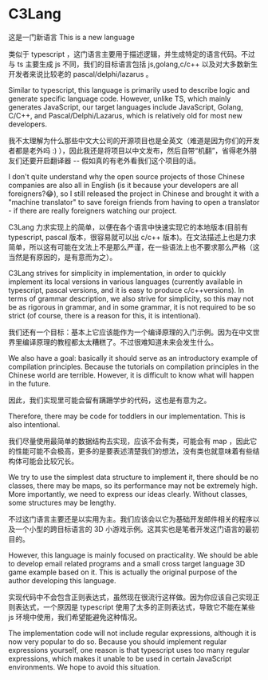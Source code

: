 # C3Lang
这是一门新语言 This is a new language

类似于 typescript ，这门语言主要用于描述逻辑，并生成特定的语言代码。不过与 ts 主要生成 js 不同，我们的目标语言包括 js,golang,c/c++ 以及对大多数新生开发者来说比较老的 pascal/delphi/lazarus 。

Similar to typescript, this language is primarily used to describe logic and generate specific language code. However, unlike TS, which mainly generates JavaScript, our target languages include JavaScript, Golang, C/C++, and Pascal/Delphi/Lazarus, which is relatively old for most new developers.

我不太理解为什么那些中文大公司的开源项目也是全英文（难道是因为你们的开发者都是老外吗 :) ），因此我还是将项目以中文发布，然后自带“机翻”，省得老外朋友们还要开启翻译器 -- 假如真的有老外看我们这个项目的话。

I don't quite understand why the open source projects of those Chinese companies are also all in English (is it because your developers are all foreigners?😂), so I still released the project in Chinese and brought it with a "machine translator" to save foreign friends from having to open a translator - if there are really foreigners watching our project.

C3Lang 力求实现上的简单，以便在各个语言中快速实现它的本地版本(目前有 typescript, pascal 版本，很容易就可以出 c/c++ 版本)。在文法描述上也是力求简单，所以这有可能在文法上不是那么严谨，在一些语法上也不要求那么严格（这当然是有原因的，是有意而为之）。

C3Lang strives for simplicity in implementation, in order to quickly implement its local versions in various languages (currently available in typescript, pascal versions, and it is easy to produce c/c++versions). In terms of grammar description, we also strive for simplicity, so this may not be as rigorous in grammar, and in some grammar, it is not required to be so strict (of course, there is a reason for this, it is intentional).

我们还有一个目标：基本上它应该能作为一个编译原理的入门示例。因为在中文世界里编译原理的教程都太太糟糕了。不过很难知道未来会发生什么。

We also have a goal: basically it should serve as an introductory example of compilation principles. Because the tutorials on compilation principles in the Chinese world are terrible. However, it is difficult to know what will happen in the future.

因此，我们实现里可能会留有蹒跚学步的代码，这也是有意为之。

Therefore, there may be code for toddlers in our implementation. This is also intentional.

我们尽量使用最简单的数据结构去实现，应该不会有类，可能会有 map ，因此它的性能可能不会极高，更多的是要表述清楚我们的想法，没有类也就意味着有些结构体可能会比较冗长。

We try to use the simplest data structure to implement it, there should be no classes, there may be maps, so its performance may not be extremely high. More importantly, we need to express our ideas clearly. Without classes, some structures may be lengthy.

不过这门语言主要还是以实用为主。我们应该会以它为基础开发邮件相关的程序以及一个小型的跨目标语言的 3D 小游戏示例。这其实也是笔者开发这门语言的最初目的。

However, this language is mainly focused on practicality. We should be able to develop email related programs and a small cross target language 3D game example based on it. This is actually the original purpose of the author developing this language.

实现代码中不会包含正则表达式，虽然现在很流行这样做。因为你应该自己实现正则表达式，一个原因是 typescript 使用了太多的正则表达式，导致它不能在某些 js 环境中使用，我们希望能避免这种情况。

The implementation code will not include regular expressions, although it is now very popular to do so. Because you should implement regular expressions yourself, one reason is that typescript uses too many regular expressions, which makes it unable to be used in certain JavaScript environments. We hope to avoid this situation.


